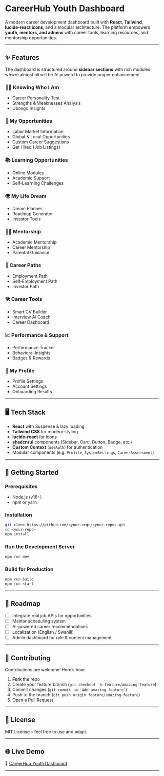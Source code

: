 
# CareerHub Youth Dashboard

A modern career development dashboard built with **React**, **Tailwind**, **lucide-react icons**, and a modular architecture.
The platform empowers **youth, mentors, and admins** with career tools, learning resources, and mentorship opportunities.

---

## ✨ Features

The dashboard is structured around **sidebar sections** with rich modules whwre almost all will be AI powerd to provide proper enhancement

### 🧑‍🎓 Knowing Who I Am

* Career Personality Test
* Strengths & Weaknesses Analysis
* Ubongo Insights

### 🎯 My Opportunities

* Labor Market Information
* Global & Local Opportunities
* Custom Career Suggestions
* Get Hired (Job Listings)

### 📚 Learning Opportunities

* Online Modules
* Academic Support
* Self-Learning Challenges

### 🌍 My Life Dream

* Dream Planner
* Roadmap Generator
* Investor Tools

### 👩‍🏫 Mentorship

* Academic Mentorship
* Career Mentorship
* Parental Guidance

### 💼 Career Paths

* Employment Path
* Self-Employment Path
* Investor Path

### 🛠️ Career Tools

* Smart CV Builder
* Interview AI Coach
* Career Dashboard

### 📈 Performance & Support

* Performance Tracker
* Behavioral Insights
* Badges & Rewards

### 👤 My Profile

* Profile Settings
* Account Settings
* Onboarding Results

---

## 🖥️ Tech Stack

* **React** with Suspense & lazy loading
* **Tailwind CSS** for modern styling
* **lucide-react** for icons
* **shadcn/ui** components (Sidebar, Card, Button, Badge, etc.)
* **Custom Context** (`useAuth`) for authentication
* Modular components (e.g. `Profile`, `SystemSettings`, `CareerAssessment`)

---

## 🚀 Getting Started

### Prerequisites

* Node.js (v16+)
* npm or yarn

### Installation

```bash
git clone https://github.com/<your-org>/<your-repo>.git
cd <your-repo>
npm install
```

### Run the Development Server

```bash
npm run dev
```

### Build for Production

```bash
npm run build
npm run start
```

---

## 📌 Roadmap

* [ ] Integrate real job APIs for opportunities
* [ ] Mentor scheduling system
* [ ] AI-powered career recommendations
* [ ] Localization (English / Swahili)
* [ ] Admin dashboard for role & content management

---

## 🤝 Contributing

Contributions are welcome! Here’s how:

1. **Fork** the repo
2. Create your feature branch (`git checkout -b feature/amazing-feature`)
3. Commit changes (`git commit -m 'Add amazing feature'`)
4. Push to the branch (`git push origin feature/amazing-feature`)
5. Open a Pull Request

---

## 📄 License

MIT License – feel free to use and adapt.

---

## 🌐 Live Demo

🔗 [CareerHub Youth Dashboard](https://caeerhub-platform.vercel.app/)

---


